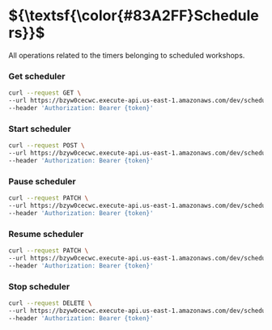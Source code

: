 # ${\textsf{\color{#83A2FF}Schedulers}}$
All operations related to the timers belonging to scheduled workshops.

### Get scheduler
```bash
curl --request GET \
--url https://bzyw0cecwc.execute-api.us-east-1.amazonaws.com/dev/schedulers/{id} \
--header 'Authorization: Bearer {token}'
```

### Start scheduler
```bash
curl --request POST \
--url https://bzyw0cecwc.execute-api.us-east-1.amazonaws.com/dev/schedulers/{id}/start \
--header 'Authorization: Bearer {token}'
```

### Pause scheduler
```bash
curl --request PATCH \
--url https://bzyw0cecwc.execute-api.us-east-1.amazonaws.com/dev/schedulers/{id}/pause \
--header 'Authorization: Bearer {token}'
```

### Resume scheduler
```bash
curl --request PATCH \
--url https://bzyw0cecwc.execute-api.us-east-1.amazonaws.com/dev/schedulers/{id}/resume \
--header 'Authorization: Bearer {token}'
```

### Stop scheduler
```bash
curl --request DELETE \
--url https://bzyw0cecwc.execute-api.us-east-1.amazonaws.com/dev/schedulers/{id}/stop \
--header 'Authorization: Bearer {token}'
```